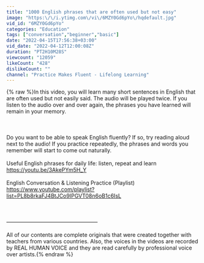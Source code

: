 ```yaml
---
title: "1000 English phrases that are often used but not easy"
image: "https:\/\/i.ytimg.com\/vi\/6MZY0Gd6pYo\/hqdefault.jpg"
vid_id: "6MZY0Gd6pYo"
categories: "Education"
tags: ["conversation","beginner","basic"]
date: "2022-04-15T17:56:38+03:00"
vid_date: "2022-04-12T12:00:08Z"
duration: "PT2H10M28S"
viewcount: "12059"
likeCount: "428"
dislikeCount: ""
channel: "Practice Makes Fluent - Lifelong Learning"
---
```

{% raw %}In this video, you will learn many short sentences in English that are often used but not easily said. The audio will be played twice. If you listen to the audio over and over again, the phrases you have learned will remain in your memory.<br /><br /><br /><br />Do you want to be able to speak English fluently? If so, try reading aloud next to the audio! If you practice repeatedly, the phrases and words you remember will start to come out naturally.<br /><br />Useful English phrases for daily life: listen, repeat and learn<br /><a rel="nofollow" target="blank" href="https://youtu.be/3AkePYm5H_Y">https://youtu.be/3AkePYm5H_Y</a><br /><br />English Conversation &amp; Listening Practice (Playlist)<br /><a rel="nofollow" target="blank" href="https://www.youtube.com/playlist?list=PL8b8rkaFJ4BtJCo9IPGVT08n6oB1c6IsL">https://www.youtube.com/playlist?list=PL8b8rkaFJ4BtJCo9IPGVT08n6oB1c6IsL</a><br /><br /><br /><br />—————————————————<br /><br />All of our contents are complete originals that were created together with teachers from various countries. Also, the voices in the videos are recorded by REAL HUMAN VOICE and they are read carefully by professional voice over artists.{% endraw %}

